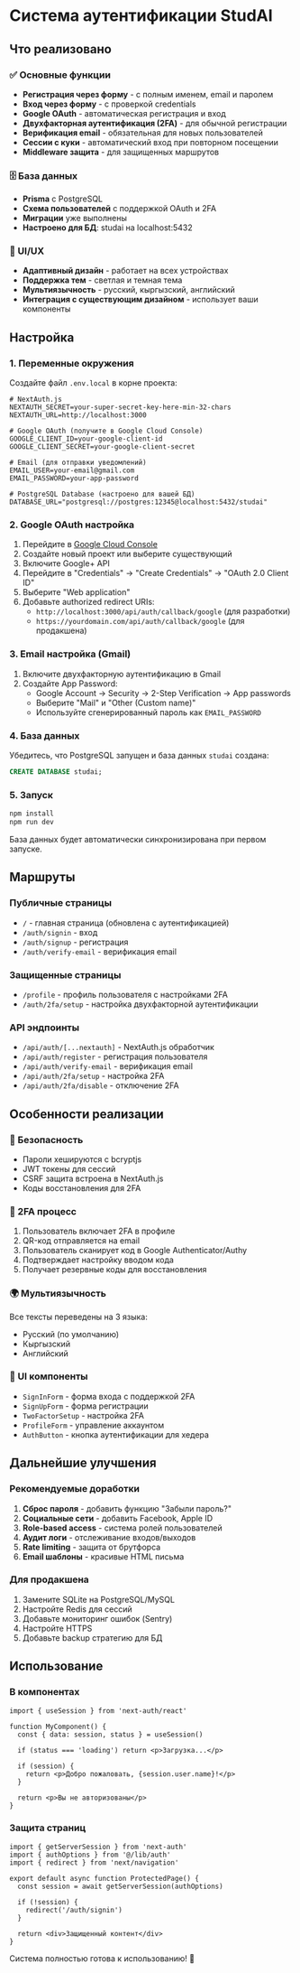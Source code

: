 # Система аутентификации StudAI

## Что реализовано

### ✅ Основные функции
- **Регистрация через форму** - с полным именем, email и паролем
- **Вход через форму** - с проверкой credentials
- **Google OAuth** - автоматическая регистрация и вход
- **Двухфакторная аутентификация (2FA)** - для обычной регистрации
- **Верификация email** - обязательная для новых пользователей
- **Сессии с куки** - автоматический вход при повторном посещении
- **Middleware защита** - для защищенных маршрутов

### 🗄️ База данных
- **Prisma** с PostgreSQL
- **Схема пользователей** с поддержкой OAuth и 2FA
- **Миграции** уже выполнены
- **Настроено для БД**: studai на localhost:5432

### 🎨 UI/UX
- **Адаптивный дизайн** - работает на всех устройствах
- **Поддержка тем** - светлая и темная тема
- **Мультиязычность** - русский, кыргызский, английский
- **Интеграция с существующим дизайном** - использует ваши компоненты

## Настройка

### 1. Переменные окружения
Создайте файл `.env.local` в корне проекта:

```env
# NextAuth.js
NEXTAUTH_SECRET=your-super-secret-key-here-min-32-chars
NEXTAUTH_URL=http://localhost:3000

# Google OAuth (получите в Google Cloud Console)
GOOGLE_CLIENT_ID=your-google-client-id
GOOGLE_CLIENT_SECRET=your-google-client-secret

# Email (для отправки уведомлений)
EMAIL_USER=your-email@gmail.com
EMAIL_PASSWORD=your-app-password

# PostgreSQL Database (настроено для вашей БД)
DATABASE_URL="postgresql://postgres:12345@localhost:5432/studai"
```

### 2. Google OAuth настройка
1. Перейдите в [Google Cloud Console](https://console.cloud.google.com)
2. Создайте новый проект или выберите существующий
3. Включите Google+ API
4. Перейдите в "Credentials" → "Create Credentials" → "OAuth 2.0 Client ID"
5. Выберите "Web application"
6. Добавьте authorized redirect URIs:
   - `http://localhost:3000/api/auth/callback/google` (для разработки)
   - `https://yourdomain.com/api/auth/callback/google` (для продакшена)

### 3. Email настройка (Gmail)
1. Включите двухфакторную аутентификацию в Gmail
2. Создайте App Password:
   - Google Account → Security → 2-Step Verification → App passwords
   - Выберите "Mail" и "Other (Custom name)"
   - Используйте сгенерированный пароль как `EMAIL_PASSWORD`

### 4. База данных
Убедитесь, что PostgreSQL запущен и база данных `studai` создана:
```sql
CREATE DATABASE studai;
```

### 5. Запуск
```bash
npm install
npm run dev
```

База данных будет автоматически синхронизирована при первом запуске.

## Маршруты

### Публичные страницы
- `/` - главная страница (обновлена с аутентификацией)
- `/auth/signin` - вход
- `/auth/signup` - регистрация
- `/auth/verify-email` - верификация email

### Защищенные страницы
- `/profile` - профиль пользователя с настройками 2FA
- `/auth/2fa/setup` - настройка двухфакторной аутентификации

### API эндпоинты
- `/api/auth/[...nextauth]` - NextAuth.js обработчик
- `/api/auth/register` - регистрация пользователя
- `/api/auth/verify-email` - верификация email
- `/api/auth/2fa/setup` - настройка 2FA
- `/api/auth/2fa/disable` - отключение 2FA

## Особенности реализации

### 🔐 Безопасность
- Пароли хешируются с bcryptjs
- JWT токены для сессий
- CSRF защита встроена в NextAuth.js
- Коды восстановления для 2FA

### 📱 2FA процесс
1. Пользователь включает 2FA в профиле
2. QR-код отправляется на email
3. Пользователь сканирует код в Google Authenticator/Authy
4. Подтверждает настройку вводом кода
5. Получает резервные коды для восстановления

### 🌍 Мультиязычность
Все тексты переведены на 3 языка:
- Русский (по умолчанию)
- Кыргызский
- Английский

### 🎨 UI компоненты
- `SignInForm` - форма входа с поддержкой 2FA
- `SignUpForm` - форма регистрации
- `TwoFactorSetup` - настройка 2FA
- `ProfileForm` - управление аккаунтом
- `AuthButton` - кнопка аутентификации для хедера

## Дальнейшие улучшения

### Рекомендуемые доработки
1. **Сброс пароля** - добавить функцию "Забыли пароль?"
2. **Социальные сети** - добавить Facebook, Apple ID
3. **Role-based access** - система ролей пользователей
4. **Аудит логи** - отслеживание входов/выходов
5. **Rate limiting** - защита от брутфорса
6. **Email шаблоны** - красивые HTML письма

### Для продакшена
1. Замените SQLite на PostgreSQL/MySQL
2. Настройте Redis для сессий
3. Добавьте мониторинг ошибок (Sentry)
4. Настройте HTTPS
5. Добавьте backup стратегию для БД

## Использование

### В компонентах
```tsx
import { useSession } from 'next-auth/react'

function MyComponent() {
  const { data: session, status } = useSession()
  
  if (status === 'loading') return <p>Загрузка...</p>
  
  if (session) {
    return <p>Добро пожаловать, {session.user.name}!</p>
  }
  
  return <p>Вы не авторизованы</p>
}
```

### Защита страниц
```tsx
import { getServerSession } from 'next-auth'
import { authOptions } from '@/lib/auth'
import { redirect } from 'next/navigation'

export default async function ProtectedPage() {
  const session = await getServerSession(authOptions)
  
  if (!session) {
    redirect('/auth/signin')
  }
  
  return <div>Защищенный контент</div>
}
```

Система полностью готова к использованию! 🚀
